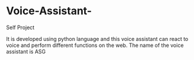 # Voice-Assistant-
Self Project

It is developed using python language and this voice assistant can react to voice and perform different functions on the web.
The name of the voice assistant is ASG
